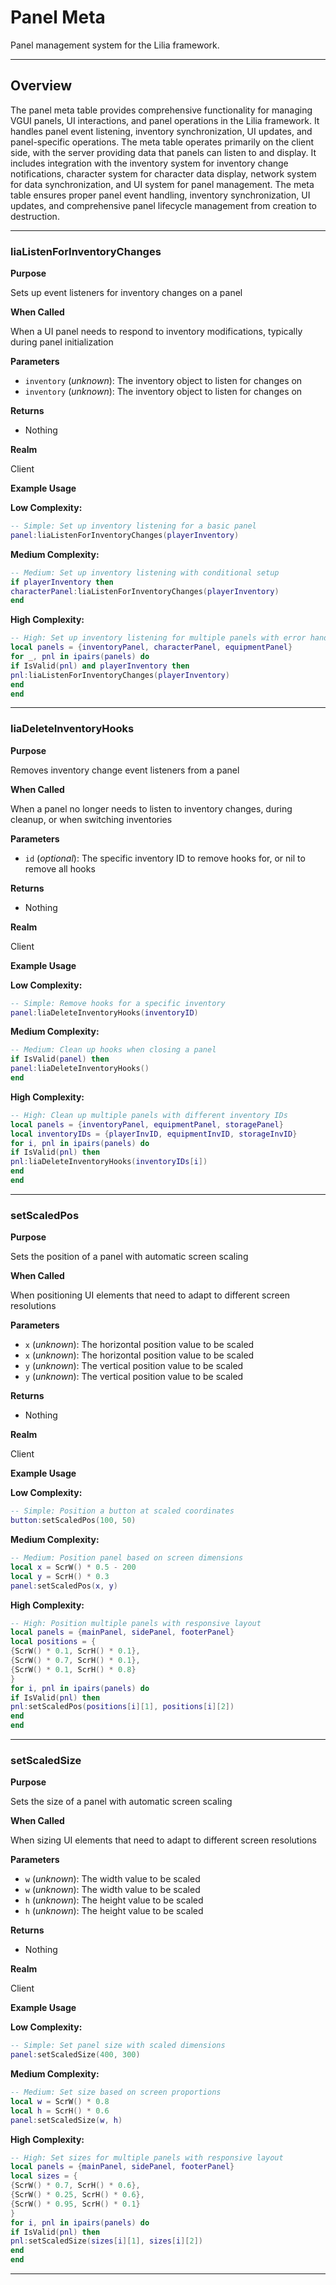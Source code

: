 # Panel Meta

Panel management system for the Lilia framework.

---

## Overview

The panel meta table provides comprehensive functionality for managing VGUI panels, UI interactions, and panel operations in the Lilia framework. It handles panel event listening, inventory synchronization, UI updates, and panel-specific operations. The meta table operates primarily on the client side, with the server providing data that panels can listen to and display. It includes integration with the inventory system for inventory change notifications, character system for character data display, network system for data synchronization, and UI system for panel management. The meta table ensures proper panel event handling, inventory synchronization, UI updates, and comprehensive panel lifecycle management from creation to destruction.

---

### liaListenForInventoryChanges

**Purpose**

Sets up event listeners for inventory changes on a panel

**When Called**

When a UI panel needs to respond to inventory modifications, typically during panel initialization

**Parameters**

* `inventory` (*unknown*): The inventory object to listen for changes on
* `inventory` (*unknown*): The inventory object to listen for changes on

**Returns**

* Nothing

**Realm**

Client

**Example Usage**

**Low Complexity:**
```lua
-- Simple: Set up inventory listening for a basic panel
panel:liaListenForInventoryChanges(playerInventory)
```

**Medium Complexity:**
```lua
-- Medium: Set up inventory listening with conditional setup
if playerInventory then
characterPanel:liaListenForInventoryChanges(playerInventory)
end
```

**High Complexity:**
```lua
-- High: Set up inventory listening for multiple panels with error handling
local panels = {inventoryPanel, characterPanel, equipmentPanel}
for _, pnl in ipairs(panels) do
if IsValid(pnl) and playerInventory then
pnl:liaListenForInventoryChanges(playerInventory)
end
end
```

---

### liaDeleteInventoryHooks

**Purpose**

Removes inventory change event listeners from a panel

**When Called**

When a panel no longer needs to listen to inventory changes, during cleanup, or when switching inventories

**Parameters**

* `id` (*optional*): The specific inventory ID to remove hooks for, or nil to remove all hooks

**Returns**

* Nothing

**Realm**

Client

**Example Usage**

**Low Complexity:**
```lua
-- Simple: Remove hooks for a specific inventory
panel:liaDeleteInventoryHooks(inventoryID)
```

**Medium Complexity:**
```lua
-- Medium: Clean up hooks when closing a panel
if IsValid(panel) then
panel:liaDeleteInventoryHooks()
end
```

**High Complexity:**
```lua
-- High: Clean up multiple panels with different inventory IDs
local panels = {inventoryPanel, equipmentPanel, storagePanel}
local inventoryIDs = {playerInvID, equipmentInvID, storageInvID}
for i, pnl in ipairs(panels) do
if IsValid(pnl) then
pnl:liaDeleteInventoryHooks(inventoryIDs[i])
end
end
```

---

### setScaledPos

**Purpose**

Sets the position of a panel with automatic screen scaling

**When Called**

When positioning UI elements that need to adapt to different screen resolutions

**Parameters**

* `x` (*unknown*): The horizontal position value to be scaled
* `x` (*unknown*): The horizontal position value to be scaled
* `y` (*unknown*): The vertical position value to be scaled
* `y` (*unknown*): The vertical position value to be scaled

**Returns**

* Nothing

**Realm**

Client

**Example Usage**

**Low Complexity:**
```lua
-- Simple: Position a button at scaled coordinates
button:setScaledPos(100, 50)
```

**Medium Complexity:**
```lua
-- Medium: Position panel based on screen dimensions
local x = ScrW() * 0.5 - 200
local y = ScrH() * 0.3
panel:setScaledPos(x, y)
```

**High Complexity:**
```lua
-- High: Position multiple panels with responsive layout
local panels = {mainPanel, sidePanel, footerPanel}
local positions = {
{ScrW() * 0.1, ScrH() * 0.1},
{ScrW() * 0.7, ScrH() * 0.1},
{ScrW() * 0.1, ScrH() * 0.8}
}
for i, pnl in ipairs(panels) do
if IsValid(pnl) then
pnl:setScaledPos(positions[i][1], positions[i][2])
end
end
```

---

### setScaledSize

**Purpose**

Sets the size of a panel with automatic screen scaling

**When Called**

When sizing UI elements that need to adapt to different screen resolutions

**Parameters**

* `w` (*unknown*): The width value to be scaled
* `w` (*unknown*): The width value to be scaled
* `h` (*unknown*): The height value to be scaled
* `h` (*unknown*): The height value to be scaled

**Returns**

* Nothing

**Realm**

Client

**Example Usage**

**Low Complexity:**
```lua
-- Simple: Set panel size with scaled dimensions
panel:setScaledSize(400, 300)
```

**Medium Complexity:**
```lua
-- Medium: Set size based on screen proportions
local w = ScrW() * 0.8
local h = ScrH() * 0.6
panel:setScaledSize(w, h)
```

**High Complexity:**
```lua
-- High: Set sizes for multiple panels with responsive layout
local panels = {mainPanel, sidePanel, footerPanel}
local sizes = {
{ScrW() * 0.7, ScrH() * 0.6},
{ScrW() * 0.25, ScrH() * 0.6},
{ScrW() * 0.95, ScrH() * 0.1}
}
for i, pnl in ipairs(panels) do
if IsValid(pnl) then
pnl:setScaledSize(sizes[i][1], sizes[i][2])
end
end
```

---


